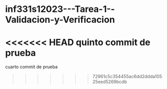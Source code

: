 # inf331s12023---Tarea-1--Validacion-y-Verificacion
<<<<<<< HEAD
quinto commit de prueba
=======
cuarto commit de prueba
>>>>>>> 72961c5c354455ac6dd2ddda10525eed5269bcdb
